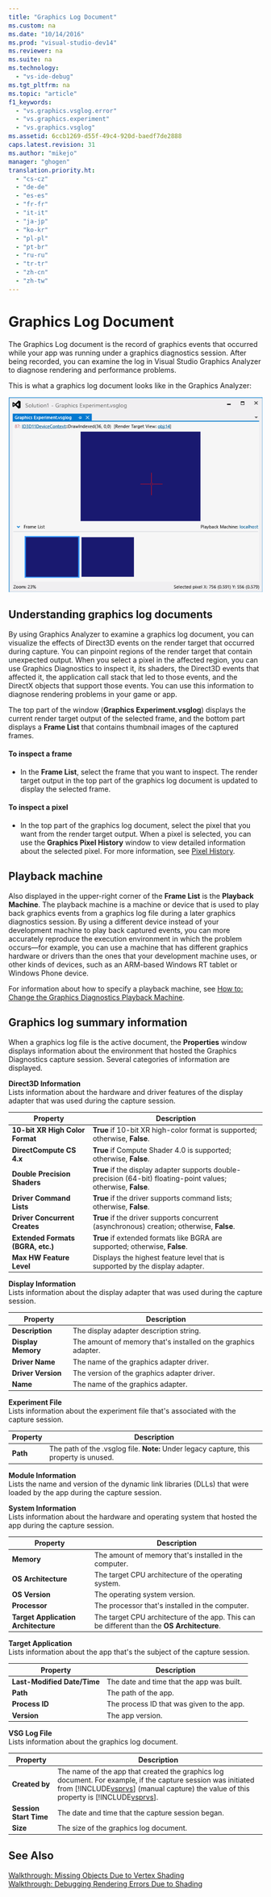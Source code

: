```yaml
---
title: "Graphics Log Document"
ms.custom: na
ms.date: "10/14/2016"
ms.prod: "visual-studio-dev14"
ms.reviewer: na
ms.suite: na
ms.technology: 
  - "vs-ide-debug"
ms.tgt_pltfrm: na
ms.topic: "article"
f1_keywords: 
  - "vs.graphics.vsglog.error"
  - "vs.graphics.experiment"
  - "vs.graphics.vsglog"
ms.assetid: 6ccb1269-d55f-49c4-920d-baedf7de2888
caps.latest.revision: 31
ms.author: "mikejo"
manager: "ghogen"
translation.priority.ht: 
  - "cs-cz"
  - "de-de"
  - "es-es"
  - "fr-fr"
  - "it-it"
  - "ja-jp"
  - "ko-kr"
  - "pl-pl"
  - "pt-br"
  - "ru-ru"
  - "tr-tr"
  - "zh-cn"
  - "zh-tw"
---
```

# Graphics Log Document
The Graphics Log document is the record of graphics events that occurred while your app was running under a graphics diagnostics session. After being recorded, you can examine the log in Visual Studio Graphics Analyzer to diagnose rendering and performance problems.  
  
 This is what a graphics log document looks like in the Graphics Analyzer:  
  
 ![A graphics log containing two captured frames.](../debugger/media/gfx_diag_demo_graphics_log_orientation.png "gfx_diag_demo_graphics_log_orientation")  
  
## Understanding graphics log documents  
 By using Graphics Analyzer to examine a graphics log document, you can visualize the effects of Direct3D events on the render target that occurred during capture. You can pinpoint regions of the render target that contain unexpected output. When you select a pixel in the affected region, you can use Graphics Diagnostics to inspect it, its shaders, the Direct3D events that affected it, the application call stack that led to those events, and the DirectX objects that support those events. You can use this information to diagnose rendering problems in your game or app.  
  
 The top part of the window (**Graphics Experiment.vsglog**) displays the current render target output of the selected frame, and the bottom part displays a **Frame List** that contains thumbnail images of the captured frames.  
  
#### To inspect a frame  
  
-   In the **Frame List**, select the frame that you want to inspect. The render target output in the top part of the graphics log document is updated to display the selected frame.  
  
#### To inspect a pixel  
  
-   In the top part of the graphics log document, select the pixel that you want from the render target output. When a pixel is selected, you can use the **Graphics Pixel History** window to view detailed information about the selected pixel. For more information, see [Pixel History](../debugger/graphics-pixel-history.md).  
  
## Playback machine  
 Also displayed in the upper-right corner of the **Frame List** is the **Playback Machine**. The playback machine is a machine or device that is used to play back graphics events from a graphics log file during a later graphics diagnostics session. By using a different device instead of your development machine to play back captured events, you can more accurately reproduce the execution environment in which the problem occurs—for example, you can use a machine that has different graphics hardware or drivers than the ones that your development machine uses, or other kinds of devices, such as an ARM-based Windows RT tablet or Windows Phone device.  
  
 For information about how to specify a playback machine, see [How to: Change the Graphics Diagnostics Playback Machine](../debugger/how-to--change-the-graphics-diagnostics-playback-machine.md).  
  
## Graphics log summary information  
 When a graphics log file is the active document, the **Properties** window displays information about the environment that hosted the Graphics Diagnostics capture session. Several categories of information are displayed.  
  
 **Direct3D Information**  
 Lists information about the hardware and driver features of the display adapter that was used during the capture session.  
  
|Property|Description|  
|--------------|-----------------|  
|**10-bit XR High Color Format**|**True** if 10-bit XR high-color format is supported; otherwise, **False**.|  
|**DirectCompute CS 4.x**|**True** if Compute Shader 4.0 is supported; otherwise, **False**.|  
|**Double Precision Shaders**|**True** if the display adapter supports double-precision (64-bit) floating-point values; otherwise, **False**.|  
|**Driver Command Lists**|**True** if the driver supports command lists; otherwise, **False**.|  
|**Driver Concurrent Creates**|**True** if the driver supports concurrent (asynchronous) creation; otherwise, **False**.|  
|**Extended Formats (BGRA, etc.)**|**True** if extended formats like BGRA are supported; otherwise, **False**.|  
|**Max HW Feature Level**|Displays the highest feature level that is supported by the display adapter.|  
  
 **Display Information**  
 Lists information about the display adapter that was used during the capture session.  
  
|Property|Description|  
|--------------|-----------------|  
|**Description**|The display adapter description string.|  
|**Display Memory**|The amount of memory that's installed on the graphics adapter.|  
|**Driver Name**|The name of the graphics adapter driver.|  
|**Driver Version**|The version of the graphics adapter driver.|  
|**Name**|The name of the graphics adapter.|  
  
 **Experiment File**  
 Lists information about the experiment file that's associated with the capture session.  
  
|Property|Description|  
|--------------|-----------------|  
|**Path**|The path of the .vsglog file. **Note:**  Under legacy capture, this property is unused.|  
  
 **Module Information**  
 Lists the name and version of the dynamic link libraries (DLLs) that were loaded by the app during the capture session.  
  
 **System Information**  
 Lists information about the hardware and operating system that hosted the app during the capture session.  
  
|Property|Description|  
|--------------|-----------------|  
|**Memory**|The amount of memory that's installed in the computer.|  
|**OS Architecture**|The target CPU architecture of the operating system.|  
|**OS Version**|The operating system version.|  
|**Processor**|The processor that's installed in the computer.|  
|**Target Application Architecture**|The target CPU architecture of the app. This can be different than the **OS Architecture**.|  
  
 **Target Application**  
 Lists information about the app that's the subject of the capture session.  
  
|Property|Description|  
|--------------|-----------------|  
|**Last-Modified Date/Time**|The date and time that the app was built.|  
|**Path**|The path of the app.|  
|**Process ID**|The process ID that was given to the app.|  
|**Version**|The app version.|  
  
 **VSG Log File**  
 Lists information about the graphics log document.  
  
|Property|Description|  
|--------------|-----------------|  
|**Created by**|The name of the app that created the graphics log document. For example, if the capture session was initiated from [!INCLUDE[vsprvs](../codequality/includes/vsprvs_md.md)] (manual capture) the value of this property is [!INCLUDE[vsprvs](../codequality/includes/vsprvs_md.md)].|  
|**Session Start Time**|The date and time that the capture session began.|  
|**Size**|The size of the graphics log document.|  
  
## See Also  
 [Walkthrough: Missing Objects Due to Vertex Shading](../debugger/walkthrough--missing-objects-due-to-vertex-shading.md)   
 [Walkthrough: Debugging Rendering Errors Due to Shading](../debugger/walkthrough--debugging-rendering-errors-due-to-shading.md)